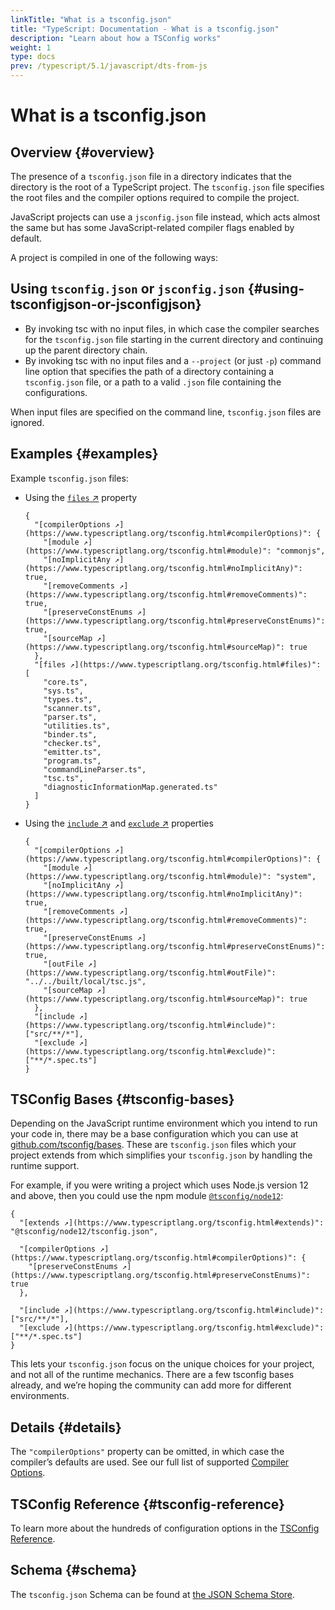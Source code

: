 ```yaml
---
linkTitle: "What is a tsconfig.json"
title: "TypeScript: Documentation - What is a tsconfig.json"
description: "Learn about how a TSConfig works"
weight: 1
type: docs
prev: /typescript/5.1/javascript/dts-from-js
---
```


# What is a tsconfig.json

## Overview {#overview}

The presence of a `tsconfig.json` file in a directory indicates that the directory is the root of a TypeScript project.
The `tsconfig.json` file specifies the root files and the compiler options required to compile the project.

JavaScript projects can use a `jsconfig.json` file instead, which acts almost the same but has some JavaScript-related compiler flags enabled by default.

A project is compiled in one of the following ways:

## Using `tsconfig.json` or `jsconfig.json` {#using-tsconfigjson-or-jsconfigjson}

- By invoking tsc with no input files, in which case the compiler searches for the `tsconfig.json` file starting in the current directory and continuing up the parent directory chain.
- By invoking tsc with no input files and a `--project` (or just `-p`) command line option that specifies the path of a directory containing a `tsconfig.json` file, or a path to a valid `.json` file containing the configurations.

When input files are specified on the command line, `tsconfig.json` files are ignored.

## Examples {#examples}

Example `tsconfig.json` files:

- Using the [`files` ↗](https://www.typescriptlang.org/tsconfig.html#files) property

  ```
  {
    "[compilerOptions ↗](https://www.typescriptlang.org/tsconfig.html#compilerOptions)": {
      "[module ↗](https://www.typescriptlang.org/tsconfig.html#module)": "commonjs",
      "[noImplicitAny ↗](https://www.typescriptlang.org/tsconfig.html#noImplicitAny)": true,
      "[removeComments ↗](https://www.typescriptlang.org/tsconfig.html#removeComments)": true,
      "[preserveConstEnums ↗](https://www.typescriptlang.org/tsconfig.html#preserveConstEnums)": true,
      "[sourceMap ↗](https://www.typescriptlang.org/tsconfig.html#sourceMap)": true
    },
    "[files ↗](https://www.typescriptlang.org/tsconfig.html#files)": [
      "core.ts",
      "sys.ts",
      "types.ts",
      "scanner.ts",
      "parser.ts",
      "utilities.ts",
      "binder.ts",
      "checker.ts",
      "emitter.ts",
      "program.ts",
      "commandLineParser.ts",
      "tsc.ts",
      "diagnosticInformationMap.generated.ts"
    ]
  }
  ```

- Using the [`include` ↗](https://www.typescriptlang.org/tsconfig.html#include) and [`exclude` ↗](https://www.typescriptlang.org/tsconfig.html#exclude) properties

  ```
  {
    "[compilerOptions ↗](https://www.typescriptlang.org/tsconfig.html#compilerOptions)": {
      "[module ↗](https://www.typescriptlang.org/tsconfig.html#module)": "system",
      "[noImplicitAny ↗](https://www.typescriptlang.org/tsconfig.html#noImplicitAny)": true,
      "[removeComments ↗](https://www.typescriptlang.org/tsconfig.html#removeComments)": true,
      "[preserveConstEnums ↗](https://www.typescriptlang.org/tsconfig.html#preserveConstEnums)": true,
      "[outFile ↗](https://www.typescriptlang.org/tsconfig.html#outFile)": "../../built/local/tsc.js",
      "[sourceMap ↗](https://www.typescriptlang.org/tsconfig.html#sourceMap)": true
    },
    "[include ↗](https://www.typescriptlang.org/tsconfig.html#include)": ["src/**/*"],
    "[exclude ↗](https://www.typescriptlang.org/tsconfig.html#exclude)": ["**/*.spec.ts"]
  }
  ```

## TSConfig Bases {#tsconfig-bases}

Depending on the JavaScript runtime environment which you intend to run your code in, there may be a base configuration which you can use at [github.com/tsconfig/bases](https://github.com/tsconfig/bases/).
These are `tsconfig.json` files which your project extends from which simplifies your `tsconfig.json` by handling the runtime support.

For example, if you were writing a project which uses Node.js version 12 and above, then you could use the npm module [`@tsconfig/node12`](https://www.npmjs.com/package/@tsconfig/node12):

```
{
  "[extends ↗](https://www.typescriptlang.org/tsconfig.html#extends)": "@tsconfig/node12/tsconfig.json",

  "[compilerOptions ↗](https://www.typescriptlang.org/tsconfig.html#compilerOptions)": {
    "[preserveConstEnums ↗](https://www.typescriptlang.org/tsconfig.html#preserveConstEnums)": true
  },

  "[include ↗](https://www.typescriptlang.org/tsconfig.html#include)": ["src/**/*"],
  "[exclude ↗](https://www.typescriptlang.org/tsconfig.html#exclude)": ["**/*.spec.ts"]
}
```

This lets your `tsconfig.json` focus on the unique choices for your project, and not all of the runtime mechanics. There are a few tsconfig bases already, and we’re hoping the community can add more for different environments.

## Details {#details}

The `"compilerOptions"` property can be omitted, in which case the compiler’s defaults are used. See our full list of supported [Compiler Options](/typescript/5.1/project-configuration/tsconfig).

## TSConfig Reference {#tsconfig-reference}

To learn more about the hundreds of configuration options in the [TSConfig Reference](/typescript/5.1/project-configuration/tsconfig).

## Schema {#schema}

The `tsconfig.json` Schema can be found at [the JSON Schema Store](http://json.schemastore.org/tsconfig).
